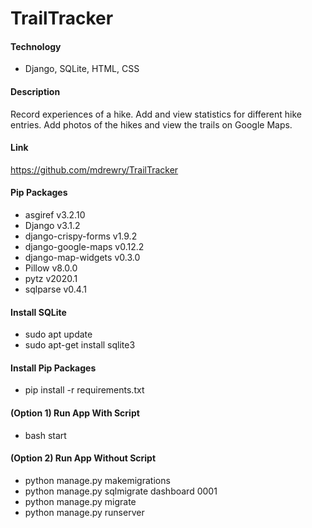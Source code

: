 # TrailTracker

#### Technology
* Django, SQLite, HTML, CSS

#### Description
Record experiences of a hike. Add and view statistics for different hike entries. Add photos of the hikes and view the trails on Google Maps. 

#### Link
https://github.com/mdrewry/TrailTracker

#### Pip Packages
* asgiref v3.2.10
* Django v3.1.2
* django-crispy-forms v1.9.2
* django-google-maps v0.12.2
* django-map-widgets v0.3.0
* Pillow v8.0.0
* pytz v2020.1
* sqlparse v0.4.1

#### Install SQLite
* sudo apt update
* sudo apt-get install sqlite3

#### Install Pip Packages
* pip install -r requirements.txt

#### (Option 1) Run App With Script
* bash start

#### (Option 2) Run App Without Script
* python manage.py makemigrations
* python manage.py sqlmigrate dashboard 0001
* python manage.py migrate
* python manage.py runserver

